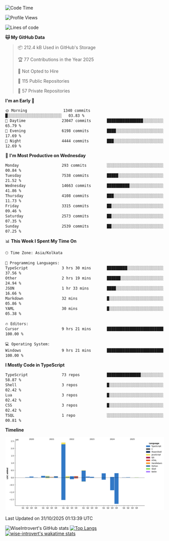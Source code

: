<!--START_SECTION:waka-->
![Code Time](http://img.shields.io/badge/Code%20Time-4%2C426%20hrs%2058%20mins-blue)

![Profile Views](http://img.shields.io/badge/Profile%20Views-0-blue)

![Lines of code](https://img.shields.io/badge/From%20Hello%20World%20I%27ve%20Written-4.3%20million%20lines%20of%20code-blue)

**🐱 My GitHub Data** 

> 📦 212.4 kB Used in GitHub's Storage 
 > 
> 🏆 77 Contributions in the Year 2025
 > 
> 🚫 Not Opted to Hire
 > 
> 📜 115 Public Repositories 
 > 
> 🔑 57 Private Repositories 
 > 
**I'm an Early 🐤** 

```text
🌞 Morning                1340 commits        █░░░░░░░░░░░░░░░░░░░░░░░░   03.83 % 
🌆 Daytime                23047 commits       ████████████████░░░░░░░░░   65.79 % 
🌃 Evening                6198 commits        ████░░░░░░░░░░░░░░░░░░░░░   17.69 % 
🌙 Night                  4444 commits        ███░░░░░░░░░░░░░░░░░░░░░░   12.69 % 
```
📅 **I'm Most Productive on Wednesday** 

```text
Monday                   293 commits         ░░░░░░░░░░░░░░░░░░░░░░░░░   00.84 % 
Tuesday                  7538 commits        █████░░░░░░░░░░░░░░░░░░░░   21.52 % 
Wednesday                14663 commits       ██████████░░░░░░░░░░░░░░░   41.86 % 
Thursday                 4108 commits        ███░░░░░░░░░░░░░░░░░░░░░░   11.73 % 
Friday                   3315 commits        ██░░░░░░░░░░░░░░░░░░░░░░░   09.46 % 
Saturday                 2573 commits        ██░░░░░░░░░░░░░░░░░░░░░░░   07.35 % 
Sunday                   2539 commits        ██░░░░░░░░░░░░░░░░░░░░░░░   07.25 % 
```


📊 **This Week I Spent My Time On** 

```text
🕑︎ Time Zone: Asia/Kolkata

💬 Programming Languages: 
TypeScript               3 hrs 30 mins       █████████░░░░░░░░░░░░░░░░   37.56 % 
Other                    2 hrs 19 mins       ██████░░░░░░░░░░░░░░░░░░░   24.94 % 
JSON                     1 hr 33 mins        ████░░░░░░░░░░░░░░░░░░░░░   16.66 % 
Markdown                 32 mins             █░░░░░░░░░░░░░░░░░░░░░░░░   05.86 % 
YAML                     30 mins             █░░░░░░░░░░░░░░░░░░░░░░░░   05.38 % 

🔥 Editors: 
Cursor                   9 hrs 21 mins       █████████████████████████   100.00 % 

💻 Operating System: 
Windows                  9 hrs 21 mins       █████████████████████████   100.00 % 
```

**I Mostly Code in TypeScript** 

```text
TypeScript               73 repos            ███████████████░░░░░░░░░░   58.87 % 
Shell                    3 repos             █░░░░░░░░░░░░░░░░░░░░░░░░   02.42 % 
Lua                      3 repos             █░░░░░░░░░░░░░░░░░░░░░░░░   02.42 % 
CSS                      3 repos             █░░░░░░░░░░░░░░░░░░░░░░░░   02.42 % 
TSQL                     1 repo              ░░░░░░░░░░░░░░░░░░░░░░░░░   00.81 % 
```



**Timeline**

![Lines of Code chart](https://raw.githubusercontent.com/wise-introvert/wise-introvert/master/assets/bar_graph.png)


 Last Updated on 31/10/2025 01:13:39 UTC
<!--END_SECTION:waka-->

![WiseIntrovert's GitHub stats](https://github-readme-stats.vercel.app/api?username=wise-introvert&count_private=true&show_icons=true)
[![Top Langs](https://github-readme-stats.vercel.app/api/top-langs/?username=wise-introvert&langs_count=10)](https://github.com/anuraghazra/github-readme-stats)
[![wise-introvert's wakatime stats](https://github-readme-stats.vercel.app/api/wakatime?username=wiseintrovert)](https://github.com/anuraghazra/github-readme-stats)
